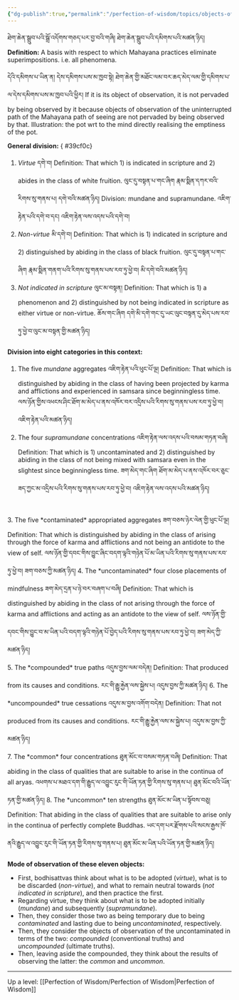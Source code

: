 ```yaml
---
{"dg-publish":true,"permalink":"/perfection-of-wisdom/topics/objects-of-observation-of-mahayana-practices/"}
---
```


ཐེག་ཆེན་སྒྲུབ་པའི་སྒྲོ་འདོགས་གཅད་པར་བྱ་བའི་གཞི། ཐེག་ཆེན་སྒྲུབ་པའི་དམིགས་པའི་མཚན་ཉིད།
**Definition:** A basis with respect to which Mahayana practices eliminate superimpositions.
i.e. all phenomena.

དེའི་དམིགས་པ་ཡིན་ན། དེས་དམིགས་པས་མ་ཁྱབ་སྟེ། ཐེག་ཆེན་གྱི་མཐོང་ལམ་བར་ཆད་མེད་ལམ་གྱི་དམིགས་པ་ལ་དེས་དམིགས་པས་མ་ཁྱབ་པའི་ཕྱིར།
If it is its object of observation, it is not pervaded by being observed by it because objects of observation of the uninterrupted path of the Mahayana path of seeing are not pervaded by being observed by that.
Illustration: the pot wrt to the mind directly realising the emptiness of the pot.

**General division:**
{ #39cf0c}

1. *Virtue* དགེ་བ།
   Definition: That which 1) is indicated in scripture and 2) abides in the class of white fruition.
   ལུང་དུ་བསྟན་པ་གང་ཞིག རྣམ་སྨིན་དཀར་བའི་རིགས་སུ་གནས་པ། དགེ་བའི་མཚན་ཉིད།
   Division: mundane and supramundane. འཇིག་རྟེན་པའི་དགེ་བ་དང། འཇིག་རྟེན་ལས་འདས་པའི་དགེ་བ།
2. *Non-virtue* མི་དགེ་བ།
   Definition: That which is 1) indicated in scripture and 2) distinguished by abiding in the class of black fruition. ལུང་དུ་བསྟན་པ་གང་ཞིག  རྣམ་སྨིན་གནག་པའི་རིགས་སུ་གནས་པས་རབ་ཏུ་ཕྱེ་བ། མི་དགེ་བའི་མཚན་ཉིད།
3. *Not indicated in scripture* ལུང་མ་བསྟན།
   Definition: That which is 1) a phenomenon and 2) distinguished by not being indicated in scripture as either virtue or non-virtue. ཆོས་གང་ཞིག དགེ་མི་དགེ་གང་དུ་ཡང་ལུང་བསྟན་དུ་མེད་པས་རབ་ཏུ་ཕྱེ་བ་ལུང་མ་བསྟན་གྱི་མཚན་ཉིད།

**Division into eight categories in this context:**
1. The five *mundane* aggregates འཇིག་རྟེན་པའི་ཕུང་པོ་ལྔ།
   Definition: That which is distinguished by abiding in the class of having been projected by karma and afflictions and experienced in samsara since beginningless time.
   ལས་ཉོན་གྱིས་འཕངས་ཤིང་ཐོག་མ་མེད་པ་ནས་འཁོར་བར་འདྲིས་པའི་རིགས་སུ་གནས་པས་རབ་ཏུ་ཕྱེ་བ། འཇིག་རྟེན་པའི་མཚན་ཉིད།
2. The four *supramundane* concentrations འཇིག་རྟེན་ལས་འདས་པའི་བསམ་གཏན་བཞི།
   Definition: That which is 1) uncontaminated and 2) distinguished by abiding in the class of not being mixed with samsara even in the slightest since beginningless time.
   ཟག་མེད་གང་ཞིག ཐོག་མ་མེད་པ་ནས་འཁོར་བར་ཅུང་ཟད་ཀྱང་མ་འདྲིས་པའི་རིགས་སུ་གནས་པས་རབ་ཏུ་ཕྱེ་བ། འཇིག་རྟེན་ལས་འདས་པའི་མཚན་ཉིད།
<br>
3. The five *contaminated* appropriated aggregates ཟག་བཅས་ཉེར་ལེན་གྱི་ཕུང་པོ་ལྔ།
   Definition: That which is distinguished by abiding in the class of arising through the force of karma and afflictions and not being an antidote to the view of self. 
   ལས་ཉོན་གྱི་དབང་གིས་བྱུང་ཞིང་བདག་ལྟའི་གཉེན་པོ་མ་ཡིན་པའི་རིགས་སུ་གནས་པས་རབ་ཏུ་ཕྱེ་བ། ཟག་བཅས་ཀྱི་མཚན་ཉིད།
4. The *uncontaminated* four close placements of mindfulness ཟག་མེད་དྲན་པ་ཉེ་བར་བཞག་པ་བཞི།
   Definition: That which is distinguished by abiding in the class of not arising through the force of karma and afflictions and acting as an antidote to the view of self. 
   ལས་ཉོན་གྱི་དབང་གིས་བྱུང་བ་མ་ཡིན་པའི་བདག་ལྟའི་གཉེན་པོ་བྱེད་པའི་རིགས་སུ་གནས་པས་རབ་ཏུ་ཕྱེ་བ། ཟག་མེད་ཀྱི་མཚན་ཉིད།
<br>
5. The *compounded* true paths འདུས་བྱས་ལམ་བདེན།
   Definition: That produced from its causes and conditions. རང་གི་རྒྱུ་རྐྱེན་ལས་སྐྱེས་པ། འདུས་བྱས་ཀྱི་མཚན་ཉིད།
6. The *uncompounded* true cessations འདུས་མ་བྱས་འགོག་བདེན།
   Definition: That not produced from its causes and conditions. 
   རང་གི་རྒྱུ་རྐྱེན་ལས་མ་སྐྱེས་པ། འདུས་མ་བྱས་ཀྱི་མཚན་ཉིད།
<br>
7. The *common* four concentrations ཐུན་མོང་བ་བསམ་གཏན་བཞི།
   Definition: That abiding in the class of qualities that are suitable to arise in the continua of all aryas.
   འཕགས་པ་མཐའ་དག་གི་རྒྱུད་ལ་འབྱུང་རུང་གི་ཡོན་ཏན་གྱི་རིགས་སུ་གནས་པ། ཐུན་མོང་བའི་ཡོན་ཏན་གྱི་མཚན་ཉིད།
8. The *uncommon* ten strengths ཐུན་མོང་མ་ཡིན་པ་སྟོབས་བཅུ།
   Definition: That abiding in the class of qualities that are suitable to arise only in the continua of perfectly complete Buddhas. 
   ཡང་དག་པར་རྫོགས་པའི་སངས་རྒྱས་ཁོ་ནའི་རྒྱུད་ལ་འབྱུང་རུང་གི་ཡོན་ཏན་གྱི་རིགས་སུ་གནས་པ། ཐུན་མོང་མ་ཡིན་པའི་ཡོན་ཏན་གྱི་མཚན་ཉིད།

**Mode of observation of these eleven objects:**
- First, bodhisattvas think about what is to be adopted (*virtue*), what is to be discarded (*non-virtue*), and what to remain neutral towards (*not indicated in scripture*), and then practice the first.
- Regarding virtue, they think about what is to be adopted initially (*mundane*) and subsequently (*supramundane*).
- Then, they consider those two as being temporary due to being *contaminated* and lasting due to being *uncontaminated*, respectively.
- Then, they consider the objects of observation of the uncontaminated in terms of the two: *compounded* (conventional truths) and *uncompounded* (ultimate truths).
- Then, leaving aside the compounded, they think about the results of observing the latter: the *common* and *uncommon*.


---
Up a level: [[Perfection of Wisdom/Perfection of Wisdom\|Perfection of Wisdom]]